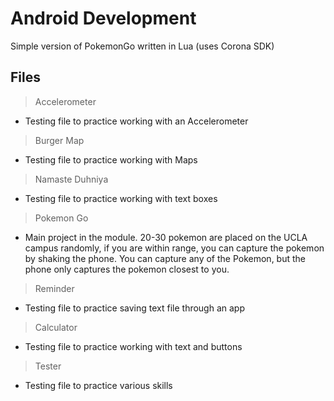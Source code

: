 # Android Development
Simple version of PokemonGo written in Lua (uses Corona SDK)

## Files

> Accelerometer
- Testing file to practice working with an Accelerometer

> Burger Map
- Testing file to practice working with Maps

> Namaste Duhniya
- Testing file to practice working with text boxes

> Pokemon Go
- Main project in the module. 20-30 pokemon are placed on the UCLA campus randomly, if you are within range, you can capture the pokemon by shaking the phone. You can capture any of the Pokemon, but the phone only captures the pokemon closest to you.

> Reminder
- Testing file to practice saving text file through an app

> Calculator
- Testing file to practice working with text and buttons

> Tester
- Testing file to practice various skills
